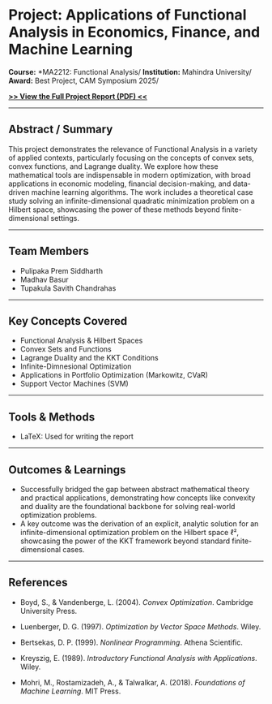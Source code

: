 # Project: Applications of Functional Analysis in Economics, Finance, and Machine Learning

**Course:** *MA2212: Functional Analysis/
**Institution:** Mahindra University/
**Award:** Best Project, CAM Symposium 2025/

**[>> View the Full Project Report (PDF) <<](report.pdf)**

---

## Abstract / Summary

This project demonstrates the relevance of Functional Analysis in a variety of applied contexts, particularly focusing on the concepts of convex sets, convex functions, and Lagrange duality. We explore how these mathematical tools are indispensable in modern optimization, with broad applications in economic modeling, financial decision-making, and data-driven machine learning algorithms. The work includes a theoretical case study solving an infinite-dimensional quadratic minimization problem on a Hilbert space, showcasing the power of these methods beyond finite-dimensional settings.

---

## Team Members

* Pulipaka Prem Siddharth
* Madhav Basur
* Tupakula Savith Chandrahas

---

## Key Concepts Covered

* Functional Analysis & Hilbert Spaces
* Convex Sets and Functions
* Lagrange Duality and the KKT Conditions
* Infinite-Dimnesional Optimization
* Applications in Portfolio Optimization (Markowitz, CVaR)
* Support Vector Machines (SVM)

---

## Tools & Methods 

* LaTeX: Used for writing the report

---

## Outcomes & Learnings 

* Successfully bridged the gap between abstract mathematical theory and practical applications, demonstrating how concepts like convexity and duality are the foundational backbone for solving real-world optimization problems.
* A key outcome was the derivation of an explicit, analytic solution for an infinite-dimensional optimization problem on the Hilbert space ℓ², showcasing the power of the KKT framework beyond standard finite-dimensional cases.

---

## References 

* Boyd, S., & Vandenberge, L. (2004). *Convex Optimization*. Cambridge University Press.
* Luenberger, D. G. (1997). *Optimization by Vector Space Methods*. Wiley.
* Bertsekas, D. P. (1999). *Nonlinear Programming*. Athena Scientific.
* Kreyszig, E. (1989). *Introductory Functional Analysis with Applications*. Wiley.

* Mohri, M., Rostamizadeh, A., & Talwalkar, A. (2018). *Foundations of Machine Learning*. MIT Press.
